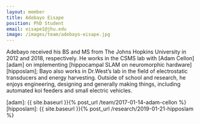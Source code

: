 ```yaml
---
layout: member
title: Adebayo Eisape
position: PhD Student
email: eisape1@jhu.edu
image: /images/team/adebayo-eisape.jpg
---
```


Adebayo received his BS and MS from The Johns Hopkins University in 2012 and 2018, respectively. He works in the CSMS lab with [Adam Cellon][adam] on implementing [hippocampal SLAM on neuromorphic hardware][hipposlam]; Bayo also works in Dr.West’s lab in the field of electrostatic transducers and energy harvesting. Outside of school and research, he enjoys engineering, designing and generally making things, including automated koi feeders and small electric vehicles.

[adam]: {{ site.baseurl }}{% post_url /team/2017-01-14-adam-cellon %}
[hipposlam]: {{ site.baseurl }}{% post_url /research/2019-01-21-hipposlam %}
